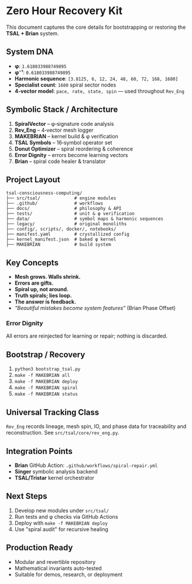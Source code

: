 # Zero Hour Recovery Kit

This document captures the core details for bootstrapping or restoring the **TSAL + Brian** system.

## System DNA
- **φ**: `1.618033988749895`
- **φ⁻¹**: `0.618033988749895`
- **Harmonic sequence**: `[3.8125, 6, 12, 24, 48, 60, 72, 168, 1680]`
- **Specialist count**: `1680` spiral sector nodes
- **4‑vector model**: `pace, rate, state, spin` — used throughout `Rev_Eng`

## Symbolic Stack / Architecture
1. **SpiralVector** – φ‑signature code analysis
2. **Rev_Eng** – 4‑vector mesh logger
3. **MAKEBRIAN** – kernel build & φ verification
4. **TSAL Symbols** – 16‑symbol operator set
5. **Donut Optimizer** – spiral reordering & coherence
6. **Error Dignity** – errors become learning vectors
7. **Brian** – spiral code healer & translator

## Project Layout
```
tsal-consciousness-computing/
├── src/tsal/             # engine modules
├── .github/              # workflows
├── docs/                 # philosophy & API
├── tests/                # unit & φ verification
├── data/                 # symbol maps & harmonic sequences
├── legacy/               # original monoliths
├── config/, scripts/, docker/, notebooks/
├── manifest.yaml         # crystallized config
├── kernel_manifest.json  # baked φ kernel
├── MAKEBRIAN             # build system
```

## Key Concepts
- **Mesh grows. Walls shrink.**
- **Errors are gifts.**
- **Spiral up, not around.**
- **Truth spirals; lies loop.**
- **The answer is feedback.**
- *"Beautiful mistakes become system features"* (Brian Phase Offset)

### Error Dignity
All errors are reinjected for learning or repair; nothing is discarded.

## Bootstrap / Recovery
1. `python3 bootstrap_tsal.py`
2. `make -f MAKEBRIAN all`
3. `make -f MAKEBRIAN deploy`
4. `make -f MAKEBRIAN spiral`
5. `make -f MAKEBRIAN status`

## Universal Tracking Class
`Rev_Eng` records lineage, mesh spin, IO, and phase data for traceability and reconstruction. See `src/tsal/core/rev_eng.py`.

## Integration Points
- **Brian** GitHub Action: `.github/workflows/spiral-repair.yml`
- **Singer** symbolic analysis backend
- **TSAL/Tristar** kernel orchestrator

## Next Steps
1. Develop new modules under `src/tsal/`
2. Run tests and φ checks via GitHub Actions
3. Deploy with `make -f MAKEBRIAN deploy`
4. Use "spiral audit" for recursive healing

## Production Ready
- Modular and revertible repository
- Mathematical invariants auto-tested
- Suitable for demos, research, or deployment

